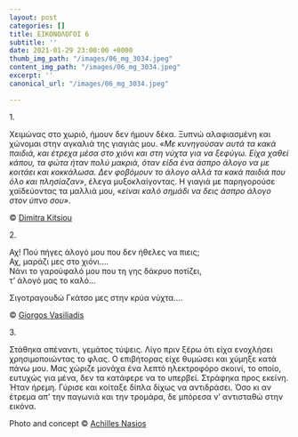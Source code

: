 ```yaml
---
layout: post
categories: []
title: ΕΙΚΟΝΟΛΟΓΟΙ 6
subtitle: ''
date: 2021-01-29 23:00:00 +0000
thumb_img_path: "/images/06_mg_3034.jpeg"
content_img_path: "/images/06_mg_3034.jpeg"
excerpt: ''
canonical_url: "/images/06_mg_3034.jpeg"

---
```

1\.

Χειμώνας στο χωριό, ήμουν δεν ήμουν δέκα. Ξυπνώ αλαφιασμένη και χώνομαι στην αγκαλιά της γιαγιάς μου. «_Με κυνηγούσαν αυτά τα κακά παιδιά, και έτρεχα μέσα στο χιόνι και στη νύχτα για να ξεφύγω. Είχα χαθεί κάπου, τα φώτα ήταν πολύ μακριά, όταν είδα ένα άσπρο άλογο να με κοιτάει και κοκκάλωσα. Δεν φοβόμουν το άλογο αλλά τα κακά παιδιά που όλο και πλησίαζαν»_, έλεγα μυξοκλαίγοντας. Η γιαγιά με παρηγορούσε χαϊδεύοντας τα μαλλιά μου, «_είναι καλό σημάδι να δεις άσπρο άλογο στον ύπνο σου»_.

© <a href="https://www.facebook.com/dimitra.kitsiou" target="blank"> Dimitra Kitsiou</a>

2\.

Αχ! Πού πήγες άλογό μου που δεν ήθελες να πιεις;  
Αχ, μαράζι μες στο χιόνι….  
Νάνι το γαρούφαλό μου που τη γης δάκρυο ποτίζει,  
τ’ άλογό μας το καλό…

Σιγοτραγουδώ Γκάτσο μες στην κρύα νύχτα....

© <a href="https://www.facebook.com/gvasiliadis" target="blank"> Giorgos Vasiliadis</a>

3\.

Στάθηκα απέναντι, γεμάτος τύψεις. Λίγο πριν ξέρω ότι είχα ενοχλήσει χρησιμοποιώντας το φλας. Ο επιβήτορας είχε θυμώσει και χύμηξε κατά πάνω μου. Μας χώριζε μονάχα ένα λεπτό ηλεκτροφόρο σκοινί, το οποίο, ευτυχώς για μένα, δεν τα κατάφερε να το υπερβεί. Στράφηκα προς εκείνη. Ήταν ήρεμη. Γύρισε και κοίταξε δίπλα δίχως να αντιδράσει. Όσο κι αν έτρεμα απ’ την παγωνιά και την τρομάρα, δε μπόρεσα ν’ αντισταθώ στην εικόνα.

Photo and concept © <a href="https://anikon.org/" target="blank">Achilles Nasios</a>